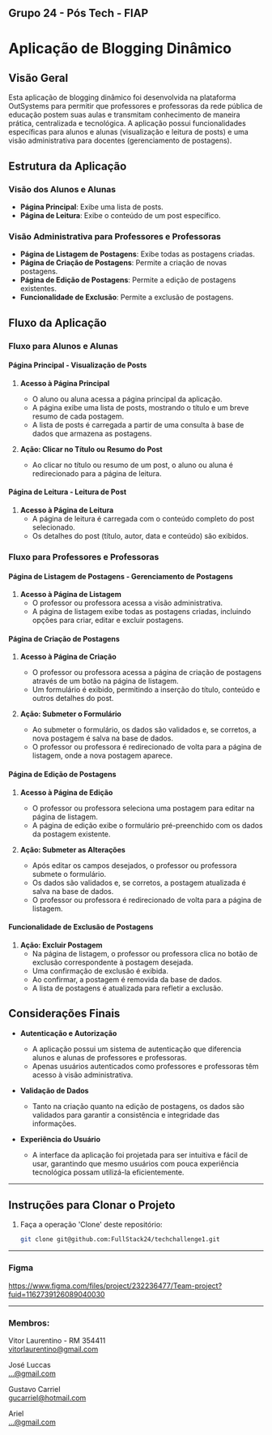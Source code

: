 ## Grupo 24 - Pós Tech - FIAP

# Aplicação de Blogging Dinâmico

## Visão Geral

Esta aplicação de blogging dinâmico foi desenvolvida na plataforma OutSystems para permitir que professores e professoras da rede pública de educação postem suas aulas e transmitam conhecimento de maneira prática, centralizada e tecnológica. A aplicação possui funcionalidades específicas para alunos e alunas (visualização e leitura de posts) e uma visão administrativa para docentes (gerenciamento de postagens).

## Estrutura da Aplicação

### Visão dos Alunos e Alunas
- **Página Principal**: Exibe uma lista de posts.
- **Página de Leitura**: Exibe o conteúdo de um post específico.

### Visão Administrativa para Professores e Professoras
- **Página de Listagem de Postagens**: Exibe todas as postagens criadas.
- **Página de Criação de Postagens**: Permite a criação de novas postagens.
- **Página de Edição de Postagens**: Permite a edição de postagens existentes.
- **Funcionalidade de Exclusão**: Permite a exclusão de postagens.

## Fluxo da Aplicação

### Fluxo para Alunos e Alunas

#### Página Principal - Visualização de Posts

1. **Acesso à Página Principal**
   - O aluno ou aluna acessa a página principal da aplicação.
   - A página exibe uma lista de posts, mostrando o título e um breve resumo de cada postagem.
   - A lista de posts é carregada a partir de uma consulta à base de dados que armazena as postagens.

2. **Ação: Clicar no Título ou Resumo do Post**
   - Ao clicar no título ou resumo de um post, o aluno ou aluna é redirecionado para a página de leitura.

#### Página de Leitura - Leitura de Post

1. **Acesso à Página de Leitura**
   - A página de leitura é carregada com o conteúdo completo do post selecionado.
   - Os detalhes do post (título, autor, data e conteúdo) são exibidos.

### Fluxo para Professores e Professoras

#### Página de Listagem de Postagens - Gerenciamento de Postagens

1. **Acesso à Página de Listagem**
   - O professor ou professora acessa a visão administrativa.
   - A página de listagem exibe todas as postagens criadas, incluindo opções para criar, editar e excluir postagens.

#### Página de Criação de Postagens

1. **Acesso à Página de Criação**
   - O professor ou professora acessa a página de criação de postagens através de um botão na página de listagem.
   - Um formulário é exibido, permitindo a inserção do título, conteúdo e outros detalhes do post.

2. **Ação: Submeter o Formulário**
   - Ao submeter o formulário, os dados são validados e, se corretos, a nova postagem é salva na base de dados.
   - O professor ou professora é redirecionado de volta para a página de listagem, onde a nova postagem aparece.

#### Página de Edição de Postagens

1. **Acesso à Página de Edição**
   - O professor ou professora seleciona uma postagem para editar na página de listagem.
   - A página de edição exibe o formulário pré-preenchido com os dados da postagem existente.

2. **Ação: Submeter as Alterações**
   - Após editar os campos desejados, o professor ou professora submete o formulário.
   - Os dados são validados e, se corretos, a postagem atualizada é salva na base de dados.
   - O professor ou professora é redirecionado de volta para a página de listagem.

#### Funcionalidade de Exclusão de Postagens

1. **Ação: Excluir Postagem**
   - Na página de listagem, o professor ou professora clica no botão de exclusão correspondente à postagem desejada.
   - Uma confirmação de exclusão é exibida.
   - Ao confirmar, a postagem é removida da base de dados.
   - A lista de postagens é atualizada para refletir a exclusão.

## Considerações Finais

- **Autenticação e Autorização**
  - A aplicação possui um sistema de autenticação que diferencia alunos e alunas de professores e professoras.
  - Apenas usuários autenticados como professores e professoras têm acesso à visão administrativa.

- **Validação de Dados**
  - Tanto na criação quanto na edição de postagens, os dados são validados para garantir a consistência e integridade das informações.

- **Experiência do Usuário**
  - A interface da aplicação foi projetada para ser intuitiva e fácil de usar, garantindo que mesmo usuários com pouca experiência tecnológica possam utilizá-la eficientemente.

---

## Instruções para Clonar o Projeto

1. Faça a operação 'Clone' deste repositório:
   ```bash
   git clone git@github.com:FullStack24/techchallenge1.git

---

### Figma
https://www.figma.com/files/project/232236477/Team-project?fuid=1162739126089040030

---

### Membros:

Vitor Laurentino - RM 354411 <br>
vitorlaurentino@gmail.com 

José Luccas <br>
...@gmail.com 

Gustavo Carriel<br>
gucarriel@hotmail.com

Ariel <br>
...@gmail.com 
